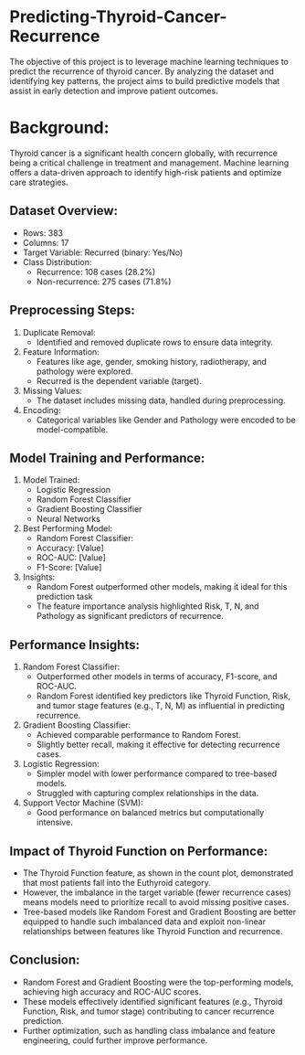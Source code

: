 # Predicting-Thyroid-Cancer-Recurrence
The objective of this project is to leverage machine learning techniques to predict the recurrence of thyroid cancer. By analyzing the dataset and identifying key patterns, the project aims to build predictive models that assist in early detection and improve patient outcomes.
# Background:
Thyroid cancer is a significant health concern globally, with recurrence being a critical challenge in treatment and management. Machine learning offers a data-driven approach to identify high-risk patients and optimize care strategies.

## Dataset Overview:
- Rows: 383
- Columns: 17
- Target Variable: Recurred (binary: Yes/No)
- Class Distribution:
  - Recurrence: 108 cases (28.2%)
  - Non-recurrence: 275 cases (71.8%)
## Preprocessing Steps:
 1) Duplicate Removal:
    - Identified and removed duplicate rows to ensure data integrity.
 2) Feature Information:
    - Features like age, gender, smoking history, radiotherapy, and pathology were explored.
    - Recurred is the dependent variable (target).
 3) Missing Values:
    - The dataset includes missing data, handled during preprocessing.
 4) Encoding:
    - Categorical variables like Gender and Pathology were encoded to be model-compatible.
## Model Training and Performance:
1) Model Trained:
   - Logistic Regression
   - Random Forest Classifier
   - Gradient Boosting Classifier
   - Neural Networks
2) Best Performing Model:
   - Random Forest Classifier:
   - Accuracy: [Value]
   - ROC-AUC: [Value]
   - F1-Score: [Value]
3) Insights:
   - Random Forest outperformed other models, making it ideal for this prediction task
   - The feature importance analysis highlighted Risk, T, N, and Pathology as significant predictors of recurrence.
## Performance Insights:
1) Random Forest Classifier:
   - Outperformed other models in terms of accuracy, F1-score, and ROC-AUC.
   - Random Forest identified key predictors like Thyroid Function, Risk, and tumor stage features (e.g., T, N, M) as influential in predicting recurrence.
2) Gradient Boosting Classifier:
   - Achieved comparable performance to Random Forest.
   - Slightly better recall, making it effective for detecting recurrence cases.
3) Logistic Regression:
   - Simpler model with lower performance compared to tree-based models.
   - Struggled with capturing complex relationships in the data.
4) Support Vector Machine (SVM):
   - Good performance on balanced metrics but computationally intensive.
## Impact of Thyroid Function on Performance:
- The Thyroid Function feature, as shown in the count plot, demonstrated that most patients fall into the Euthyroid category.
- However, the imbalance in the target variable (fewer recurrence cases) means models need to prioritize recall to avoid missing positive cases.
- Tree-based models like Random Forest and Gradient Boosting are better equipped to handle such imbalanced data and exploit non-linear relationships between features like Thyroid Function and recurrence.
## Conclusion:
- Random Forest and Gradient Boosting were the top-performing models, achieving high accuracy and ROC-AUC scores.
- These models effectively identified significant features (e.g., Thyroid Function, Risk, and tumor stage) contributing to cancer recurrence prediction.
- Further optimization, such as handling class imbalance and feature engineering, could further improve performance.
